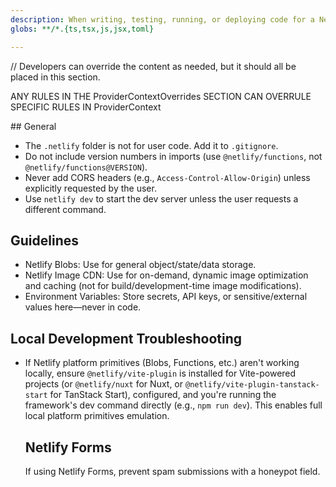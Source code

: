 ```yaml
---
description: When writing, testing, running, or deploying code for a Netlify site (also called a Netlify project), you can use the following context for these capabilities: Netlify Forms,
globs: **/*.{ts,tsx,js,jsx,toml}

---
```


<ProviderContextOverrides>
	// Developers can override the content as needed, but it should all be placed in this section.


</ProviderContextOverrides>

ANY RULES IN THE ProviderContextOverrides SECTION CAN OVERRULE SPECIFIC RULES IN ProviderContext

<ProviderContext version="1.0" provider="netlify">
## General

- The `.netlify` folder is not for user code. Add it to `.gitignore`.
- Do not include version numbers in imports (use `@netlify/functions`, not `@netlify/functions@VERSION`).
- Never add CORS headers (e.g., `Access-Control-Allow-Origin`) unless explicitly requested by the user.
- Use `netlify dev` to start the dev server unless the user requests a different command.

## Guidelines

- Netlify Blobs: Use for general object/state/data storage.
- Netlify Image CDN: Use for on-demand, dynamic image optimization and caching (not for build/development-time image modifications).
- Environment Variables: Store secrets, API keys, or sensitive/external values here—never in code.

## Local Development Troubleshooting

- If Netlify platform primitives (Blobs, Functions, etc.) aren't working locally, ensure `@netlify/vite-plugin` is installed for Vite-powered projects (or `@netlify/nuxt` for Nuxt, or `@netlify/vite-plugin-tanstack-start` for TanStack Start), configured, and you're running the framework's dev command directly (e.g., `npm run dev`). This enables full local platform primitives emulation.




  ## Netlify Forms

  If using Netlify Forms, prevent spam submissions with a honeypot field.

</ProviderContext>
